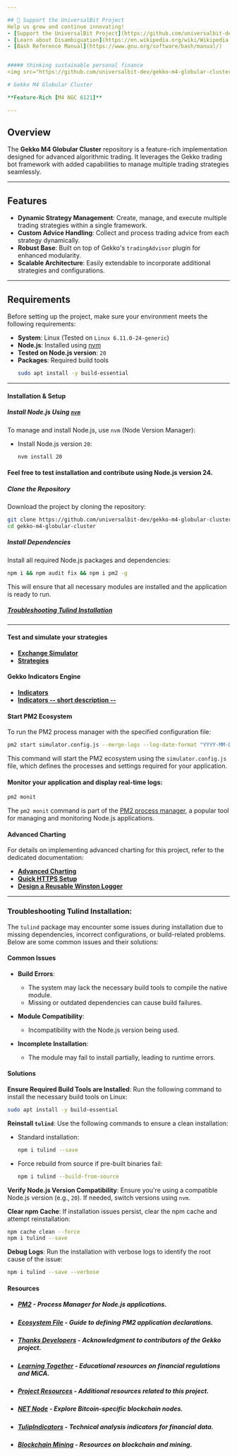 ```yaml
---

## 📢 Support the UniversalBit Project
Help us grow and continue innovating!  
- [Support the UniversalBit Project](https://github.com/universalbit-dev/universalbit-dev/tree/main/support)  
- [Learn about Disambiguation](https://en.wikipedia.org/wiki/Wikipedia:Disambiguation)  
- [Bash Reference Manual](https://www.gnu.org/software/bash/manual/)


##### thinking sustainable personal finance
<img src="https://github.com/universalbit-dev/gekko-m4-globular-cluster/blob/master/images/snail.png" width="auto"></img>   

# Gekko M4 Globular Cluster

**Feature-Rich [M4 NGC 6121]**

---
```


## Overview

The **Gekko M4 Globular Cluster** repository is a feature-rich implementation designed for advanced algorithmic trading. It leverages the Gekko trading bot framework with added capabilities to manage multiple trading strategies seamlessly.

---

## Features

- **Dynamic Strategy Management**: Create, manage, and execute multiple trading strategies within a single framework.
- **Custom Advice Handling**: Collect and process trading advice from each strategy dynamically.
- **Robust Base**: Built on top of Gekko's `tradingAdvisor` plugin for enhanced modularity.
- **Scalable Architecture**: Easily extendable to incorporate additional strategies and configurations.

---

## Requirements

Before setting up the project, make sure your environment meets the following requirements:

- **System**: Linux (Tested on `Linux 6.11.0-24-generic`)
- **Node.js**: Installed using [nvm](https://github.com/nvm-sh/nvm)  
- **Tested on Node.js version**: `20`
- **Packages**: Required build tools
   ```bash
   sudo apt install -y build-essential
   ```
---

#### **Installation & Setup**

##### Install Node.js Using [`nvm`](https://github.com/nvm-sh/nvm)
To manage and install Node.js, use `nvm` (Node Version Manager):

* Install Node.js version `20`:
   ```bash
   nvm install 20
   ```
#### Feel free to test installation and contribute using **Node.js** version 24.  

##### Clone the Repository

Download the project by cloning the repository:

```bash
git clone https://github.com/universalbit-dev/gekko-m4-globular-cluster.git
cd gekko-m4-globular-cluster
```

##### Install Dependencies

Install all required Node.js packages and dependencies:

```bash
npm i && npm audit fix && npm i pm2 -g 
``` 

This will ensure that all necessary modules are installed and the application is ready to run.

##### [Troubleshooting Tulind Installation](#troubleshooting-tulind-installation-1)

---

#### **Test and simulate your strategies**
- **[Exchange Simulator](https://github.com/universalbit-dev/gekko-m4-globular-cluster/blob/master/docs/mode/simulator/readme.md)** 
- **[Strategies](https://github.com/universalbit-dev/gekko-m4-globular-cluster/blob/master/docs/strategies/introduction.md)**

#### **Gekko Indicators Engine**
- **[Indicators](https://github.com/universalbit-dev/gekko-m4-globular-cluster/tree/master/strategies/indicators)**
- **[Indicators -- short description --](https://github.com/universalbit-dev/gekko-m4-globular-cluster/blob/master/strategies/indicators.md)**

#### **Start PM2 Ecosystem**

To run the PM2 process manager with the specified configuration file:

```bash
pm2 start simulator.config.js --merge-logs --log-date-format "YYYY-MM-DD HH:mm:ss"
```

This command will start the PM2 ecosystem using the `simulator.config.js` file, which defines the processes and settings required for your application.

#### **Monitor your application and display real-time logs**:
```bash
pm2 monit
```
The `pm2 monit` command is part of the [PM2 process manager](https://pm2.keymetrics.io/), a popular tool for managing and monitoring Node.js applications.

#### **Advanced Charting**

For details on implementing advanced charting for this project, refer to the dedicated documentation:  
- **[Advanced Charting](https://github.com/universalbit-dev/gekko-m4-globular-cluster/blob/master/docs/ngc6121_advanced_charting.md)**
- **[Quick HTTPS Setup](https://github.com/universalbit-dev/gekko-m4-globular-cluster/tree/master/ssl)**
- **[Design a Reusable Winston Logger](https://github.com/universalbit-dev/gekko-m4-globular-cluster/blob/master/docs/ngc6121_advanced_charting.md#design-a-reusable-winston-logger-module--loggerjs)**
---

### Troubleshooting Tulind Installation:
The `tulind` package may encounter some issues during installation due to missing dependencies, incorrect configurations, or build-related problems. Below are some common issues and their solutions:

#### **Common Issues**
- **Build Errors**:
   - The system may lack the necessary build tools to compile the native module.
   - Missing or outdated dependencies can cause build failures.

- **Module Compatibility**:
   - Incompatibility with the Node.js version being used.

- **Incomplete Installation**:
   - The module may fail to install partially, leading to runtime errors.

#### **Solutions**
**Ensure Required Build Tools are Installed**:
   Run the following command to install the necessary build tools on Linux:
   ```bash
   sudo apt install -y build-essential
   ```

**Reinstall `tulind`**:
   Use the following commands to ensure a clean installation:
   - Standard installation:
     ```bash
     npm i tulind --save
     ```
   - Force rebuild from source if pre-built binaries fail:
     ```bash
     npm i tulind --build-from-source
     ```

**Verify Node.js Version Compatibility**:
   Ensure you're using a compatible Node.js version (e.g., `20`). If needed, switch versions using `nvm`.

**Clear npm Cache**:
   If installation issues persist, clear the npm cache and attempt reinstallation:
   ```bash
   npm cache clean --force
   npm i tulind --save
   ```

**Debug Logs**:
   Run the installation with verbose logs to identify the root cause of the issue:
   ```bash
   npm i tulind --save --verbose
   ```
   
#### **Resources**

* ##### [PM2](https://pm2.keymetrics.io/) - Process Manager for Node.js applications.
* ##### [Ecosystem File](https://pm2.keymetrics.io/docs/usage/application-declaration/) - Guide to defining PM2 application declarations.
* ##### [Thanks Developers](https://github.com/askmike/gekko/graphs/contributors) - Acknowledgment to contributors of the Gekko project.
* ##### [Learning Together](https://www.esma.europa.eu/sites/default/files/2024-12/ESMA35-1872330276-1899_-_Final_report_on_GLs_on_reverse_solicitation_under_MiCA.pdf) - Educational resources on financial regulations and MiCA.
* ##### [Project Resources](https://github.com/universalbit-dev/gekko-m4-globular-cluster/blob/master/docs/resources/readme.md) - Additional resources related to this project.
* ##### [NET Node](https://github.com/universalbit-dev/universalbit-dev/tree/main/blockchain/bitcoin) - Explore Bitcoin-specific blockchain nodes.
* ##### [TulipIndicators](https://tulipindicators.org/) - Technical analysis indicators for financial data.
* ##### [Blockchain Mining](https://github.com/universalbit-dev/universalbit-dev/tree/main/blockchain) - Resources on blockchain and mining.
